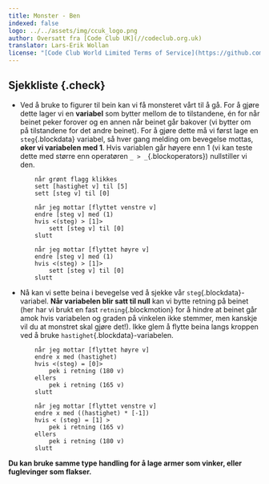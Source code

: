```yaml
---
title: Monster - Ben
indexed: false
logo: ../../assets/img/ccuk_logo.png
author: Oversatt fra [Code Club UK](//codeclub.org.uk)
translator: Lars-Erik Wollan
license: "[Code Club World Limited Terms of Service](https://github.com/CodeClub/scratch-curriculum/blob/master/LICENSE.md)"
---
```


## Sjekkliste {.check}

+ Ved å bruke to figurer til bein kan vi få monsteret vårt til å
  gå. For å gjøre dette lager vi en **variabel** som bytter mellom de
  to tilstandene, én for når beinet peker forover og en annen når
  beinet går bakover (vi bytter om på tilstandene for det andre
  beinet). For å gjøre dette må vi først lage en `steg`{.blockdata}
  variabel, så hver gang melding om bevegelse mottas, **øker vi
  variabelen med 1**. Hvis variablen går høyere enn 1 (vi kan teste
  dette med større enn operatøren `_ > _`{.blockoperators}) nullstiller vi
  den.

    ```blocks
        når grønt flagg klikkes
        sett [hastighet v] til [5]
        sett [steg v] til [0]

        når jeg mottar [flyttet venstre v]
        endre [steg v] med (1)
        hvis <(steg) > [1]>
            sett [steg v] til [0]
        slutt

        når jeg mottar [flyttet høyre v]
        endre [steg v] med (1)
        hvis <(steg) > [1]>
            sett [steg v] til [0]
        slutt
    ```

+ Nå kan vi sette beina i bevegelse ved å sjekke vår
  `steg`{.blockdata}-variabel. **Når variabelen blir satt til null**
  kan vi bytte retning på beinet (her har vi brukt en fast
  `retning`{.blockmotion} for å hindre at beinet går amok hvis
  variabelen og graden på vinkelen ikke stemmer, men kanskje vil du at
  monstret skal gjøre det!). Ikke glem å flytte beina langs kroppen
  ved å bruke `hastighet`{.blockdata}-variabelen.

    ```blocks
        når jeg mottar [flyttet høyre v]
        endre x med (hastighet)
        hvis <(steg) = [0]>
            pek i retning (180 v)
        ellers
            pek i retning (165 v)
        slutt

        når jeg mottar [flyttet venstre v]
        endre x med ((hastighet) * [-1])
        hvis < (steg) = [1] >
            pek i retning (165 v)
        ellers
            pek i retning (180 v)
        slutt
    ```

**Du kan bruke samme type handling for å lage armer som vinker, eller
fuglevinger som flakser.**
